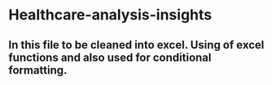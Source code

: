 # Healthcare-analysis-insights
## In this file to be cleaned into excel. Using of excel functions and also used for conditional formatting.
